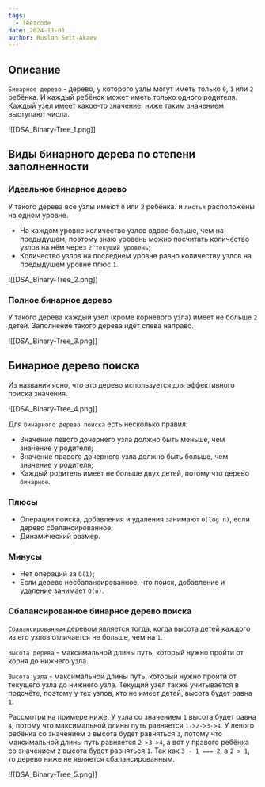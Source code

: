 ```yaml
---
tags:
  - leetcode
date: 2024-11-01
author: Ruslan Seit-Akaev
---
```

## Описание

`Бинарное дерево` - дерево, у которого узлы могут иметь только `0`, `1` или `2` ребёнка. И каждый ребёнок может иметь только одного родителя. Каждый узел имеет какое-то значение, ниже таким значением выступают числа.

![[DSA_Binary-Tree_1.png]]

## Виды бинарного дерева по степени заполненности

### Идеальное бинарное дерево

У такого дерева все узлы имеют `0` или `2` ребёнка. и `листья` расположены на одном уровне.

- На каждом уровне количество узлов вдвое больше, чем на предыдущем, поэтому знаю уровень можно посчитать количество узлов на нём через `2^текущий уровень`;
- Количество узлов на последнем уровне равно количеству узлов на предыдущем уровне плюс `1`.

![[DSA_Binary-Tree_2.png]]

### Полное бинарное дерево

У такого дерева каждый узел (кроме корневого узла) имеет не больше `2` детей. Заполнение такого дерева идёт слева направо.

![[DSA_Binary-Tree_3.png]]


## Бинарное дерево поиска

Из названия ясно, что это дерево используется для эффективного поиска значения.

![[DSA_Binary-Tree_4.png]]

Для `бинарного дерево поиска` есть несколько правил:

- Значение левого дочернего узла должно быть меньше, чем значение у родителя;
- Значение правого дочернего узла должно быть больше, чем значение у родителя;
- Каждый родитель имеет не больше двух детей, потому что дерево `бинарное`.

### Плюсы

- Операции поиска, добавления и удаления занимают `O(log n)`, если дерево сбалансированное;
- Динамический размер.

### Минусы

- Нет операций за `O(1)`;
- Если дерево несбалансированное, что поиск, добавление и удаление занимает `O(n)`.

### Сбалансированное бинарное дерево поиска

`Сбалансированным` деревом является тогда, когда высота детей каждого из его узлов отличается не больше, чем на `1`.

`Высота дерева` - максимальной длины путь, который нужно пройти от корня до нижнего узла.

`Высота узла` - максимальной длины путь, который нужно пройти от текущего узла до нижнего узла. Текущий узел также учитывается в подсчёте, поэтому у тех узлов, кто не имеет детей, высота будет равна `1`.

Рассмотри на примере ниже. У узла со значением `1` высота будет равна `4`, потому что максимальной длины путь равняется `1->2->3->4`. У левого ребёнка со значением `2` высота будет равняться `3`, потому что максимальной длины путь равняется `2->3->4`, а вот у правого ребёнка со значением `2` высота будет равняться `1`. Так как `3 - 1 === 2`, а `2 > 1`, то дерево ниже не является сбалансированным.

![[DSA_Binary-Tree_5.png]]